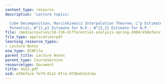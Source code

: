 ```yaml
---
content_type: resource
description: 'Lecture topics:

  Cube Decomposition; Marcinkiewicz Interpolation Theorem; L^p Estimate for the Newtonian
  Potential; W^{1,p} Estimate for N.P.; W^{2,2} Estimate for N.P.'
file: /media/courses/18-156-differential-analysis-spring-2004/e50efecefe7981a10fca87dbeb3a3cbe_da12.pdf
file_type: application/pdf
learning_resource_types:
- Lecture Notes
ocw_type: OCWFile
parent_title: Lecture Notes
parent_type: CourseSection
resourcetype: Document
title: da12.pdf
uid: e50efece-fe79-81a1-0fca-87dbeb3a3cbe
---
```

